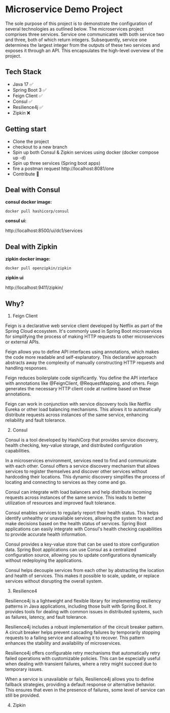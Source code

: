 # Microservice Demo Project

The sole purpose of this project is to demonstrate the configuration of several technologies as outlined below. The microservices project comprises three services. Service one communicates with both service two and three, both of which return integers. Subsequently, service one determines the largest integer from the outputs of these two services and exposes it through an API. This encapsulates the high-level overview of the project.

## Tech Stack
- Java 17 ✅
- Spring Boot 3 ✅
- Feign Client ✅
- Consul ✅
- Resilience4j ✅
- Zipkin ❌ 


## Getting start
- Clone the project
- checkout to a new branch
- Spin up both Consul & Zipkin services using docker (docker compose up -d)
- Spin up three services (Spring boot apps)
- fire a postman request
  http://localhost:8081/one
- Contribute 🤞

## Deal with Consul


**consul docker image:** 

`docker pull hashicorp/consul`

**consul ui:**

http://localhost:8500/ui/dc1/services


## Deal with Zipkin

**zipkin docker image:**

`docker pull openzipkin/zipkin`

**zipkin ui**

http://localhost:9411/zipkin/



## Why?

1. Feign Client

Feign is a declarative web service client developed by Netflix as part of the Spring Cloud ecosystem. It's commonly used in Spring Boot microservices for simplifying the process of making HTTP requests to other microservices or external APIs.

Feign allows you to define API interfaces using annotations, which makes the code more readable and self-explanatory. This declarative approach abstracts away the complexity of manually constructing HTTP requests and handling responses.

Feign reduces boilerplate code significantly. You define the API interface with annotations like @FeignClient, @RequestMapping, and others. Feign generates the necessary HTTP client code at runtime based on these annotations.

Feign can work in conjunction with service discovery tools like Netflix Eureka or other load balancing mechanisms. This allows it to automatically distribute requests across instances of the same service, enhancing reliability and fault tolerance.


2. Consul

Consul is a tool developed by HashiCorp that provides service discovery, health checking, key-value storage, and distributed configuration capabilities.

In a microservices environment, services need to find and communicate with each other. Consul offers a service discovery mechanism that allows services to register themselves and discover other services without hardcoding their locations. This dynamic discovery simplifies the process of locating and connecting to services as they come and go.

Consul can integrate with load balancers and help distribute incoming requests across instances of the same service. This leads to better utilization of resources and improved fault tolerance.

Consul enables services to regularly report their health status. This helps identify unhealthy or unavailable services, allowing the system to react and make decisions based on the health status of services. Spring Boot applications can easily integrate with Consul's health checking capabilities to provide accurate health information.

Consul provides a key-value store that can be used to store configuration data. Spring Boot applications can use Consul as a centralized configuration source, allowing you to update configurations dynamically without redeploying the applications.

Consul helps decouple services from each other by abstracting the location and health of services. This makes it possible to scale, update, or replace services without disrupting the overall system.

3. Resilience4

Resilience4j is a lightweight and flexible library for implementing resiliency patterns in Java applications, including those built with Spring Boot. It provides tools for dealing with common issues in distributed systems, such as failures, latency, and fault tolerance.

Resilience4j includes a robust implementation of the circuit breaker pattern. A circuit breaker helps prevent cascading failures by temporarily stopping requests to a failing service and allowing it to recover. This pattern enhances the stability and availability of microservices.

Resilience4j offers configurable retry mechanisms that automatically retry failed operations with customizable policies. This can be especially useful when dealing with transient failures, where a retry might succeed due to temporary issues.

When a service is unavailable or fails, Resilience4j allows you to define fallback strategies, providing a default response or alternative behavior. This ensures that even in the presence of failures, some level of service can still be provided.

4. Zipkin

